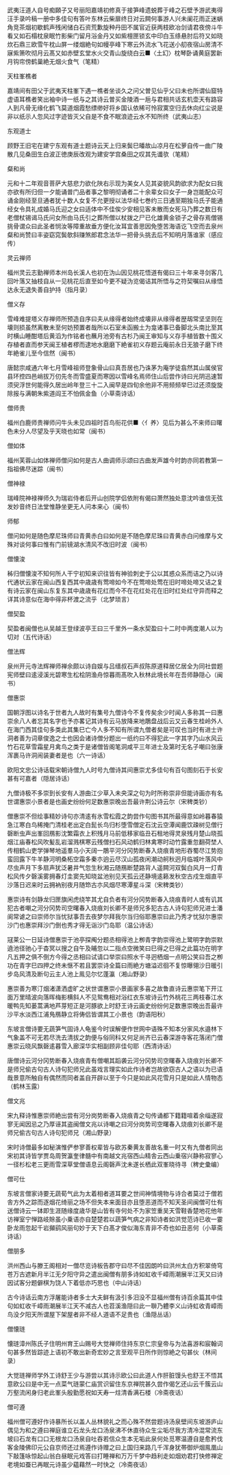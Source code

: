 <!-- { "loadSidebar": true } -->
武夷汪道人自号痴頥子又号丽阳嘉靖初修真于接笋峰遗蜕葬于峰之石壁予游武夷得汪手录吟稿一册中多佳句有答叶东林云柴扉终日对云闗何事游人兴未阑花雨正迷蜗角竞茶烟初歇鹤声残闲储白石资荒歉旋种丹田不属官近获两枝欧冶剑请君夜傍斗牛看又如石榻枕泉眠竹影柴门留月浴金丹又如紫檀匣锁玄中印白玉绦悬肘后符又如晓炊石鼎三欧雪午枕山屏一缕烟絶句如幔亭峰下寒云外流水飞花送小舠夜宿山房清不寐紫箫吹彻月云髙又如赤壁玄堂水火交青山旋绕白云■〈土幻〉枕琴卧诵黄庭罢新月钩帘傍鹤巢絶无烟火食气（笔精）

天柱峯樵者

嘉靖间有田父于武夷天柱峯下遇一樵者坐谈久之问父曽见仙乎父曰未也所谓仙窟特虚语耳樵者笑出袖中诗一纸与之其诗云曽买金陵酒一巵与君相共话玄机壶天有路容人到凡骨无缘化鹤飞莫道烟霞愁缥缈好将乡国认依稀可怜寂寞空归去休向红尘说是非以纸示人忽风过字迹皆灭父自是不食不眠浪迹云水不知所终（武夷山志）

东观道士

顾野王旧宅在建宁东观有道士题诗云天上归来鬓巳皤故山凉月在松萝自传一曲广陵散几见桑田生白波正徳庚辰改观为建安学宫桑田之叹其先谶欤（笔精）

粲和尚

元和十二年观音菩萨大慈悲力欲化陜右示现为美女人见其姿貌风韵欲求为配女曰我亦欲有所归但一夕能诵普门品者事之黎明彻诵者二十余辈女曰女子一身岂能配众可诵金刚经至旦通者犹十数人女复不允更授以法华经七巻约三日通至期独马氏子能通经女令具礼成婚马氏迎之女曰适体中不佳俟少安相见客未散而女死马乃葬之数日有老僧杖锡谒马氏问女所由马氏引之葬所僧以杖拨之尸已化雄黄金锁子之骨存焉僧锡挑骨谓众曰此圣者悯汝等障重故垂方便化汝耳宜善思因免堕苦海语讫飞空而去泉州粲和尚赞曰丰姿窈窕鬓欹斜赚煞郎君念法华一把骨头挑去后不知明月落谁家（感应传）

灵云禅师

福州灵云志勤禅师本州岛长溪人也初在沩山因见桃花悟道有偈曰三十年来寻剑客几回叶落又抽枝自从一见桃花后直至如今更不疑沩览偈诘其所悟与之符契嘱曰从缘悟达永无退失善自护持（指月录）

僧义存

雪峰难提塔义存禅师所预造自序曰夫从缘得者始终成壊非从缘得者歴刼常坚坚则在壊则损虽然离散未至何妨预置者哉所以石室未函搬土为龛诸事已备脚北头南比至其时横山睡酣塔后黄滔为作铭者也蘸月池旁有古杉乃闽王审知与义存手植皆数十围义存植者直而参天闽王植者樛而逮地水磨磨下絶雀初义存题云庵前永日无狼子磨下终年絶雀儿至今信然（闽书）

唐懿宗咸通六年七月雪峰祖师登象骨山曰真吾居也乃诛茅为庵学徒翕然其山属侯官县环控四邑峭拔万仞先冬而雪盛夏而寒因以雪峰名焉师住山后尝作诗曰光阴迅速暂须臾浮世何能得久居出岭年登三十二入闽早是四旬余他非不用频频举巳过还须旋旋除报与满朝朱紫道阎王不怕佩金鱼（小草斋诗话）

僧师贵

福州白鹿师贵禅师问牛头未见四祖时百鸟衔花供■〈亻养〉见后为甚么不来师曰曙色未分人尽望及乎天晓也如常（闽书）

僧如体

福州芙蓉山如体禅师僧问如何是古人曲调师示颂曰古曲发声雄今时韵亦同若教第一指祖佛尽迷踪（闽书）

僧神禄

瑞峰院神禄禅师久为瑞岩侍者后开山创院学侣依附有偈曰萧然独处意沈吟谁信无弦发妙音终日法堂惟静坐更无人问本来心（闽书）

师郁

僧问如何是随色摩尼珠师曰青黄赤白曰如何是不随色摩尼珠曰青黄赤白问维摩与文殊对谈何事曰惟有门前镜湖水清风不改旧时波（闽书）

僧懐浚

秭归僧懐浚不知何所人干宁初知来识往皆有神验刺史于公以其惑众系而诘之乃以诗代通状云家在闽山西复西其中歳歳有莺啼如今不在莺啼处莺在旧时啼处啼又诘之复有诗云家在闽山东复东其中歳歳有花红而今不在花红处花在旧时红处红守异而释之详其诗意似在海中得非杯渡之流乎（北梦琐言）

僧契盈

契盈者闽僧也从吴越王登绿波亭王曰三千里外一条水契盈曰十二时中两度潮人以为切对（五代诗话）

僧法辉

泉州开元寺法辉禅师禅余颇以诗自娱与吕缙叔石声叔陈原道释居亿居全为同社尝题宪师壁曰逺浸溪光碧寒生松桧阴渔舟惊暮雨髙吹入秋林此境长年在吾师静隠心（闽书）

僧惠崇

国朝浮图以诗名于世者九人故时有集号九僧诗今不复传矣余少时闻人多称其一曰惠崇余八人者忘其名字也予亦畧记其诗有云马放降来地鵰盘战后云又云春生桂岭外人在海门西其佳句多类此其集巳亡今人多不知有所谓九僧者矣是可叹也当时有进士许洞者善为词章俊逸之士也因会诸诗僧分题出一纸约曰不得犯此一字其字乃山水风云竹石花草雪霜星月禽鸟之类于是诸僧皆阁笔洞咸平三年进士及第时无名子嘲曰张康浑裹马许洞闹装妻者是也（六一诗话）

欧阳文忠公诗话载宋朝诗僧九人时号九僧诗其间惠崇尤多佳句有百句图刻石于长安甚有可嘉者（隠居诗话）

九僧诗极不多崇到长安有人游曲江少草入未央深之句为时所称崇非但能诗画亦有名世谓惠崇小景者是也画史纷纷何足数惠崇晚出吾最许荆公诗云尔（宋稗类钞）

僧惠崇不但绘事精妙诗句亦清逺有氷雪松霞之韵尝作句图书其所最得意如岭暮春猿急江寒白鸟稀掩门清桂老出定白髭长鸟归杉堕雪僧定石沈云空潭闻鹿饮疎树见僧行磬断虫声出峯回鴈影沈繁霜衣上积残月马前低移家临丑石租地得灵泉残月楚山晓孤烟江庙春松风吹髪乱岩溜溅棋寒云残僧扫石风动鹤归林禽寒时动竹露重忽翻荷埜人传相鹤山吏学弹琴地遥羣马小天阔一鵰平河分冈势断春入烧痕青地形吞蜀尽江势抱蛮回露下牛羊静河明桑柘空霜多秦朩逈云尽汉山孤夜闲潮动舸秋迥月临城叶落风中尽虫声月下多扇声犹泛暑井气忽生秋湘云随鴈断楚路背人遥闗河双鬓白风月一灯青松风传夕磬溪雾拥春灯圭窦先知晓盆池别见天孤云还静境逺籁发秋空古戍生烟直平沙落日迟来时云拥衲别夜月随笻古朩风烟尽寒潭星斗深（宋稗类钞）

惠崇诗有剑静龙归匣旗闲虎绕竿其尤自负者有河分冈势断春入烧痕青时人或有讥其犯古者嘲之河分冈势司空曙春入烧痕刘长卿不是师兄多犯古古人诗句犯师兄进士潘阆常谑之曰崇师尔当忧狱事吾去夜梦尔拜我尔当归俗耶惠崇曰此乃秀才忧狱尔惠崇沙门也惠崇拜沙门倒也秀才得无诣沙门岛耶（温公诗话）

冦莱公一日延诗僧惠崇于池亭探阄分题丞相得池上栁青字韵崇得池上鹭明字韵崇默遶池径驰心于杳冥以搜之自午及晡忽以二指点空微笑曰巳得之巳得之此篇功在明字凡五押之俱不倒方今得之丞相曰试请口举崇曰照水千寻迥栖烟一点明公笑曰吾之栁功在青字巳四押之终未惬不若且罢崇诗全篇曰雨絶方塘溢迟徊不复惊曝翎沙日暖引步岛风清及断句云主人池上鳯见尔忆蓬瀛（湘山野录）

惠崇善为寒汀烟渚潇洒虚旷之状世谓惠崇小景画家多喜之故鲁直诗云惠崇笔下开江面万里晴波向落晖梅影横斜人不见鸳鸯相对浴红衣东坡诗云竹外桃花三两枝春江水暖鸭先知蒌蒿满地芦芽短正是河豚欲上时舒王诗云画史纷纷何足数惠崇晚出吾最许沙平水淡西江浦鳬鴈静立将俦侣皆谓其工小景也（韵语阳秋）

东坡言僧诗要无蔬笋气固诗人龟鉴今时误解便作世网中语殊不知本分家风水邉林下气象盖不可无若尽洗去清拔之韵便与俗同科又何足尚齐已云春深游寺客花落闭门僧惠崇云晓风飘磬逺暮雪入廊深华实相副顾非佳句耶（西清诗话）

唐僧诗云河分冈势断春入烧痕青有僧嘲其蹈袭云河分冈势司空曙春入烧痕刘长卿不是师兄偷古句古人诗句犯师兄此虽戏言理实如此作诗者岂故欲窃古人之语以为已语哉景意所触自有偶然而同者盖自开辟以至于今只是如此风花雪月只是如此人情物态（鹤林玉露）

僧文兆

宋九释诗惟惠崇师絶出尝有河分岗势断春入烧痕青之句传诵都下籍籍喧着余缁遂寂寥无闻因忌之乃厚诬其盗闽僧文兆以诗嘲之曰河分岗势司空曙春入烧痕刘长卿不是师兄偷古句古人诗句犯师兄（湘山野录）

宋时诗僧最多如秘演惟俨参寥善权辈皆与欧苏秦黄友善故名重一时又有九僧者同出宋初其诗皆学贾岛周贺瀛奎律髓中有南越文兆宿西山精舎云西山乗宿兴静称寂寥心一径杉松老三更雨雪深草堂僧语息云阁磬声沈未遂长栖此双峯晓待寻（稗史彚编）

僧可仕

东坡言僧家诗要无蔬荀气此为太着相者道耳要之世间神情境物与诗合者莫过于僧若舎方外之踪而逐烟花绮丽之场不但失本来面目亦且堕恶道而不知天圣间闽僧可仕有送僧诗云一钵即生涯随缘度歳华是山皆有寺何处不为家笠重吴天雪鞋香楚地花他年访禅室宁惮路岐賖虽小乗语亦自楚楚若以蔬笋气病之非知诗者如洪觉范诗已收一霎卧龙雨忽起千岩攧鹞风丽句妙于天下白髙才俊似海东青非不奇也如丑恶何（小草斋诗话）

僧朋多

洪州西山与滕王阁相对一僧尽览诗板告郡守曰尽不佳因朗吟曰洪州太白方积翠倚穹苍万古遮新月半江无夕阳守异之遣出闽僧有朋多诗如虹收千嶂雨潮展半江天又曰诗因试客分题僻棋为饶人下着低亦巧思也（中山诗话）

古今诗话云南方浮屠能诗者多士大夫鲜有汲引多汨没不显福州僧有诗百余篇其中佳句如虹收千嶂雨潮展半江天不减古人也苕溪渔隠曰此一聨乃軆李义山诗虹收青嶂雨鸟没夕阳天所谓屋下架屋者非不经人道语不足贵也（渔隠丛话）

僧懐琏

懐琏漳州陈氏子住明州育王山赐号大觉禅师住持东京仁宗皇帝与为法喜游和宸翰词句甚多然皆踪迹上语初不敢出新奇宏妙之言至观平日所作则惊絶之句甚伙（林间录）

大觉琏禅师学外工诗舒王少与游尝以其诗示欧公曰此道人作肝脏馒头也舒王不悟其意欧公曰是中无一点菜气琏蒙仁庙赏识留住东京禅院甚久尝作偈乞还山云千簇云山万壑流闲身归老此峯头殷勤愿祝如天寿一炷清香满石楼（冷斋夜话）

僧可遵

福州僧可遵好作诗暴所长以盖人丛林貌礼之而心殊不然尝题诗汤泉壁间东坡游庐山偶见为和之遵曰禅庭谁立石龙头龙口汤泉沸不休直待众生尘垢尽我方清冷混常流东坡曰石龙有口口无根龙口汤泉自吐吞若信众生本无垢此泉何处觅寒温遵自是愈矜伐客金陵佛印元公自京师还过焉遵作诗赠之曰上国归来路几千浑身犹帯御炉烟鳯凰山下敲篷咏惊起山翁白昼眠元戏答曰打睡禅和万万千梦中趋利走如烟劝君打快修禅定老境如蚕已再眠元诗虽少藴藉然一时快之（冷斋夜话）

